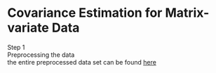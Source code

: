 
<!-- README.md is generated from README.Rmd. Please edit that file -->

# Covariance Estimation for Matrix-variate Data

Step 1<br>
Preprocessing the data<br>
the entire preprocessed data set can be found [here](https://drive.google.com/file/d/1T1Na_GSJeHfgSbME0Y7FJluwIs_9qfD9/view?usp=share_link)
